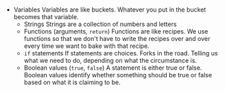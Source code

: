 #
  * Variables
      Variables are like buckets. Whatever you put in the bucket becomes that variable. 
	* Strings
      Strings are a collection of numbers and letters
	* Functions (arguments, `return`)
      Functions are like recipes. We use functions so that we don't have to write the recipes over and over every time we want to bake with that recipe.
	* `if` statements
      If statements are choices. Forks in the road. Telling us what we need to do, depending on what the circumstance is.
	* Boolean values (`true`, `false`)
      A statement is either true or false. Boolean values identify whether something should be true or false based on what it is claiming to be. 